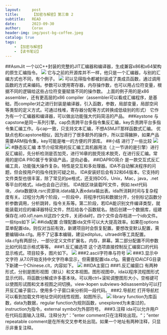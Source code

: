 ```yaml
---
layout:     post
title:      【加密与解密】第三章 2
subtitle:   READ
date:       2023-09-30
author:     Corax
header-img: img/post-bg-coffee.jpeg
catalog: true
tags:
    - 【加密与解密】
    - 【读书笔记】
---
```


##AsmJit
一个以C++封装的完整的JIT汇编器和编译器，生成兼容x86和x64架构的原生汇编指令。
![](https://typora-1321221957.cos.ap-shanghai.myqcloud.com/image1/202311021130785.png)
它与之前的开源库并不一样，他只是一个汇编器，与别的汇编方式也不同，有个例子。
![](https://typora-1321221957.cos.ap-shanghai.myqcloud.com/image1/202311021130786.png)
可以见得指令都被封装成了类成员函数，通过调用函数的方式来编码。参数可以使用寄存器，内存操作数，也可以用占位符变量，根据不同的逻辑给这些占位符变量赋值不同的操作数。
上面的例子用的是x86 assembler，还有更高层的x86 compiler（assembler可以看成汇编程序，是基础，而compiler对之进行封装是编译器，引入函数，参数，局部变量，局部空间等类型的定义方式。可通过栈堆，寄存器分配等方式转换成低级别的形式）
它作为有一个汇编器和编译器，可以做出功能强大代码简洁的产品。
##Keystone
与capstone是同一系列引擎。cap负责跨平台多指令集反汇编，key负责跨平台多指令集汇编工作。与cap一致，只支持文本汇编，不想ASMJIT那样函数式汇编。
优缺点也和capstone相似，因为进行了很多额外的操作，所以显得臃肿，如果产品需要ARM指令集，key可能是唯一的方便的开源库。
##小结
进行了一些比较
![](https://typora-1321221957.cos.ap-shanghai.myqcloud.com/image1/202311021130787.png)
![](https://typora-1321221957.cos.ap-shanghai.myqcloud.com/image1/202311021130788.png)
#静态反汇编
本节介绍常用的反汇编工具机器用法（上一节讲的是引擎）进行反汇编前，先分析检测是否加壳，进行16章的脱壳技术脱壳，在进行反汇编。常用的是IDA PRO属于专家级产品，逆向必备。
##IDAPRO简介
是一款交互式反汇编工具，功能强大操作复杂。特性是交互和多处理器。IDA不自动解决程序的问题，但会按用户的指令找到可疑之处。
IDA安装好后会有32和64版本。它支持的文件类型也很丰富，除了常见的pe格式，还支持DOS，Unix，Mac，java，.net等平台的格式。ida也会自己识别。
IDA按区块装载PE文件，例如.text代码块，.data数据块.rsrc资源块.idata输入表edata输出表。ida所消耗时间与复杂程度有关。过程分为两个阶段，一阶段中，将程序代码和数据分开，分别标记函数分析参数调用，分析跳转，指令关系等。第二阶段，若IDA能识别文件编译类型，就能装载对应的编译器特征文件，然后给各个函数赋名。随后创建一个数据库，组建保存在.id0.id1.nam.til这四个文件，关闭ida时，四个文件会存档进一个idb文件。一些tips如下
![](https://typora-1321221957.cos.ap-shanghai.myqcloud.com/image1/202311021130789.png)
##ida配置
合理配置ida文件可以大大提高效率。如果在options菜单配置ida，则仅对当前有效，新建项目时会恢复配置。要想改变默认配置，需要编辑ida.cfg。用不了记事本编辑，建议editplus，ultraedit等工具配置。
ida.cfg有两部分，一部分定义文件扩展名，内存，屏幕。第二部分配置不同参数比如代码显示格式等等。
###1.反汇编选项
这个选项直接控制反汇编窗口的代码显示格式。项目较多，图片如下。
![](https://typora-1321221957.cos.ap-shanghai.myqcloud.com/image1/202311021130790.png)
###2.ascii字符串与符号
![](https://typora-1321221957.cos.ap-shanghai.myqcloud.com/image1/202311021130791.png)
###3.显示中文字符
从7.0开始支持中文字符串显示，但需要配置ida.cfg。需要在IDA\CFG目录下新建一个Chinese.clt，内容如下。
![](https://typora-1321221957.cos.ap-shanghai.myqcloud.com/image1/202311021130792.png)
##IDA主窗口
###1.反汇编窗口
有两种形式，分别是图形视图（默认）和文本视图。图形视图中，ida以程序流程图形式显示代码，将函数分解成许多基本块。可以用ctrl+滚轮调整图形大小，空格键可以使图形试图和文本视图之间切换。view-》open subviews-》disassembly可以打开反汇编子窗口，使用多个子窗口来分析同一段代码。
###2.导航栏
打开导航栏可以看到加载文件地址空间的线性视图，如图所示。
![](https://typora-1321221957.cos.ap-shanghai.myqcloud.com/image1/202311021130793.png)
library function为库函数，data为数据，regular function为规则函数，unexplored为未查过的，instruction为指令，external symbol为外部符号。
###3.注释
ida可以允许用户在代码后面输入注释。注释分为“：”enter comment只在注释处出现。“；”enter repeatable comment是在所有交叉参考处出现。如果一个地址有两种注释，只显示非重复注释。